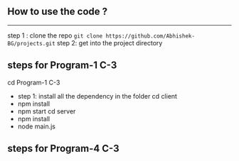 ## How to use the code ?
---

step 1 : clone the repo 
```git clone https://github.com/Abhishek-BG/projects.git```
step 2: get into the project directory
## steps for Program-1 C-3 
cd Program-1 C-3
- step 1: install all the dependency in the folder 
cd client 
- npm install 
-  npm start
cd server
- npm install
- node main.js

## steps for Program-4 C-3 